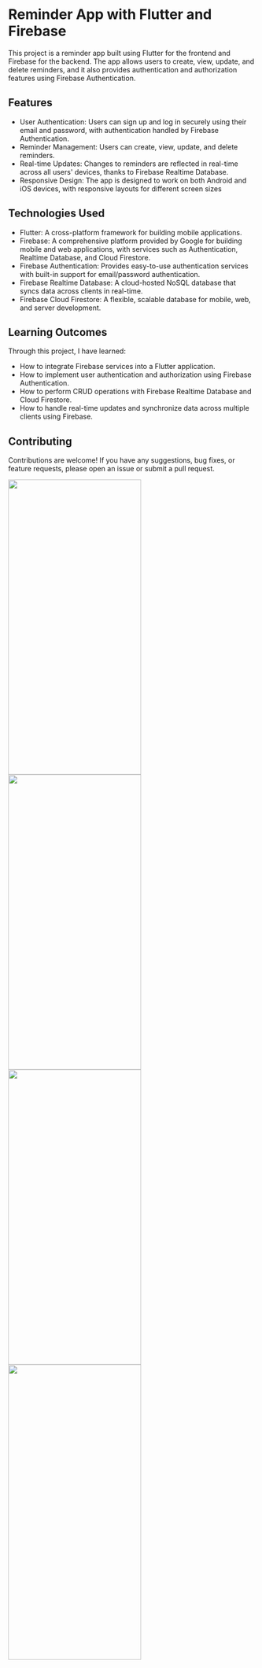 # Reminder App with Flutter and Firebase

This project is a reminder app built using Flutter for the frontend and Firebase for the backend. The app allows users to create, view, update, and delete reminders, and it also provides authentication and authorization features using Firebase Authentication.

## Features
* User Authentication: Users can sign up and log in securely using their email and password, with authentication handled by Firebase Authentication.
* Reminder Management: Users can create, view, update, and delete reminders.
* Real-time Updates: Changes to reminders are reflected in real-time across all users' devices, thanks to Firebase Realtime Database.
* Responsive Design: The app is designed to work on both Android and iOS devices, with responsive layouts for different screen sizes

## Technologies Used
* Flutter: A cross-platform framework for building mobile applications.
* Firebase: A comprehensive platform provided by Google for building mobile and web applications, with services such as Authentication, Realtime Database, and Cloud Firestore.
* Firebase Authentication: Provides easy-to-use authentication services with built-in support for email/password authentication.
* Firebase Realtime Database: A cloud-hosted NoSQL database that syncs data across clients in real-time.
* Firebase Cloud Firestore: A flexible, scalable database for mobile, web, and server development.

## Learning Outcomes
Through this project, I have learned:

* How to integrate Firebase services into a Flutter application.
* How to implement user authentication and authorization using Firebase Authentication.
* How to perform CRUD operations with Firebase Realtime Database and Cloud Firestore.
* How to handle real-time updates and synchronize data across multiple clients using Firebase.

## Contributing
Contributions are welcome! If you have any suggestions, bug fixes, or feature requests, please open an issue or submit a pull request.

<img src="https://github.com/gideonadjei94/Reminder-App/assets/124469965/c1f86664-cc66-4a3e-a300-4a6fba11f89b" width = "270" height = "600">
<img src = "https://github.com/gideonadjei94/Reminder-App/assets/124469965/08ab57d6-1724-48dc-9d7d-c957ff84f972" width = "270" height = "600">
<img src = "https://github.com/gideonadjei94/Reminder-App/assets/124469965/85a52758-2f7d-4312-9090-dd72bb079f5f" width = "270" height = "600">
<img src = "https://github.com/gideonadjei94/Reminder-App/assets/124469965/914eb687-991b-41ca-b9bf-f3f869dc4320" width = "270" height = "600">
